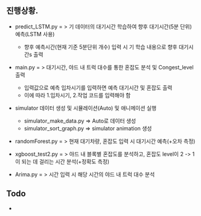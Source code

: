 ## 진행상황.
- predict_LSTM.py = > 기 데이터의 대기시간 학습하여 향후 대기시간(5분 단위) 예측(LSTM 사용)
    + 향후 예측시간(현재 기준 5분단위 개수) 입력 시 기 학습 내용으로 향후 대기시간s 출력

- main.py = > 대기시간, 야드 내 트럭 대수를 통한 혼잡도 분석 및 Congest_level 출력
    + 입력값으로 예측 입차시기를 입력하면 예측 대기시간 및 혼잡도 출력
    + 이에 따라 1.입차시기, 2.작업 코드를 입력해야 함

- simulator 데이터 생성 및 시뮬레이션(Auto) 및 애니메이션 실행
    + simulator_make_data.py => Auto로 데이터 생성
    + simulator_sort_graph.py => simulator animation 생성
    
- randomForest.py = > 현재 대기차량, 혼잡도 입력 시 대기시간 예측(+오차 측정)
- xgboost_test2.py = > 야드 내 블록별 혼잡도를 분석하고, 혼잡도 level이 2 -> 1이 되는 데 걸리는 시간 분석(+정확도 측정)
- Arima.py = > 시간 입력 시 해당 시간의 야드 내 트럭 대수 분석

## Todo
- 